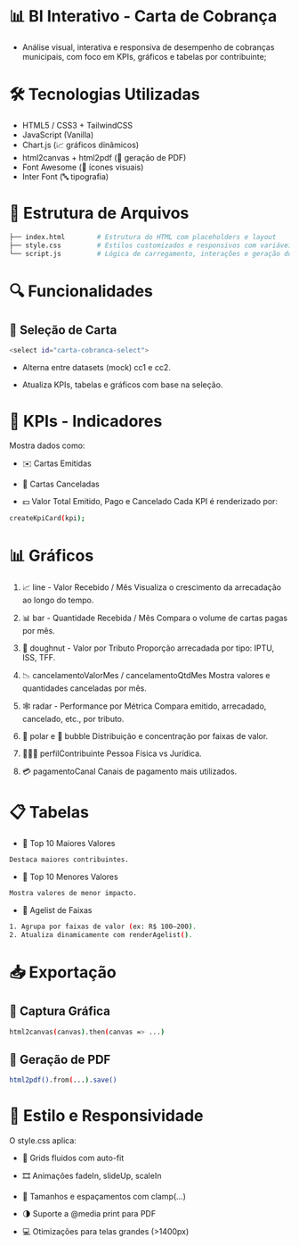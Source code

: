 # 📊 BI Interativo - Carta de Cobrança
-  Análise visual, interativa e responsiva de desempenho de cobranças municipais, com foco em KPIs, gráficos e tabelas por contribuinte;

#  🛠️ Tecnologias Utilizadas
-  HTML5 / CSS3 + TailwindCSS
-  JavaScript (Vanilla)
-  Chart.js (📈 gráficos dinâmicos)
-  html2canvas + html2pdf (📄 geração de PDF)
-  Font Awesome (🎨 ícones visuais)
-  Inter Font (🔤 tipografia)

# 📂 Estrutura de Arquivos

```bash
├── index.html        # Estrutura do HTML com placeholders e layout
├── style.css         # Estilos customizados e responsivos com variáveis CSS
└── script.js         # Lógica de carregamento, interações e geração dos gráficos
```
#   🔍 Funcionalidades
##  🧭 Seleção de Carta
```bash
<select id="carta-cobranca-select">
```
-  Alterna entre datasets (mock) cc1 e cc2.

-  Atualiza KPIs, tabelas e gráficos com base na seleção.

#  📌 KPIs - Indicadores
Mostra dados como:

-  ✉️ Cartas Emitidas

-  🚫 Cartas Canceladas

-  💵 Valor Total Emitido, Pago e Cancelado
Cada KPI é renderizado por:
```bash
createKpiCard(kpi);
```
#  📊 Gráficos
1. 📈 line - Valor Recebido / Mês
Visualiza o crescimento da arrecadação ao longo do tempo.

2. 📊 bar - Quantidade Recebida / Mês
Compara o volume de cartas pagas por mês.

3. 🍩 doughnut - Valor por Tributo
Proporção arrecadada por tipo: IPTU, ISS, TFF.

4. 📉 cancelamentoValorMes / cancelamentoQtdMes
Mostra valores e quantidades canceladas por mês.

5. 🕸️ radar - Performance por Métrica
Compara emitido, arrecadado, cancelado, etc., por tributo.

6. 🎯 polar e 🔵 bubble
Distribuição e concentração por faixas de valor.

7. 🧑🏽‍💼 perfilContribuinte
Pessoa Física vs Jurídica.

8. 💳 pagamentoCanal
Canais de pagamento mais utilizados.

# 📋 Tabelas
- 🥇 Top 10 Maiores Valores
```bash
Destaca maiores contribuintes.
```

- 🥈 Top 10 Menores Valores
```bash
Mostra valores de menor impacto.
```

- 📐 Agelist de Faixas
```bash
1. Agrupa por faixas de valor (ex: R$ 100–200).
2. Atualiza dinamicamente com renderAgelist().
````
#  📥 Exportação
##  📸 Captura Gráfica
```bash
html2canvas(canvas).then(canvas => ...)
```
##  📄 Geração de PDF
```bash
html2pdf().from(...).save()
````
#  🎨 Estilo e Responsividade
O style.css aplica:

-  📱 Grids fluidos com auto-fit

-  🎞️ Animações fadeIn, slideUp, scaleIn

-  📏 Tamanhos e espaçamentos com clamp(...)

-  🌗 Suporte a @media print para PDF

-  💻 Otimizações para telas grandes (>1400px)
